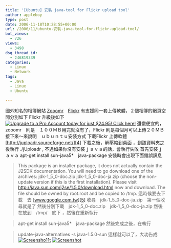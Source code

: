 ```yaml
---
title: '[Ubuntu] 安裝 java-tool for Flickr upload tool'
author: appleboy
type: post
date: 2006-11-18T10:28:55+00:00
url: /2006/11/ubuntu-安裝-java-tool-for-flickr-upload-tool/
bot_views:
  - 726
views:
  - 3498
dsq_thread_id:
  - 246819339
categories:
  - Linux
  - Network
tags:
  - Java
  - Linux
  - Ubuntu

---
```

國外知名的相簿網站 [Zooomr][1]　[Flickr][2] 有支援同一套上傳軟體，２個相簿的網頁空間分別如下 Flickr 升級後如下 [<img style="border: medium none " alt="Upgrade to a Pro Account today for just $24.95! Click here!" src="https://i2.wp.com/www.flickr.com/images/new_upgrade_page.gif?resize=510%2C302&#038;ssl=1" data-recalc-dims="1" />][3] 還蠻便宜的，zooomr　則是　１００ＭＢ用完就沒有了，Flickr 則是每個月可以上傳２０ＭＢ 接下來～來說明　ｕｂｕｎｔｕ安裝方式 下載Flickr 上傳軟體　[http://juploadr.sourceforge.net/][4] 下載之後，解壓縮到桌面 ，到該資料夾之後執行 ./jUploadr , 不過如果你沒有安裝ｊａｖａ的話，會執行失敗 首先安裝ｊａｖａ apt-get install sun-java5*　java-package 安裝時會出現下面錯誤訊息 

> This package is an installer package, it does not actually contain the J2SDK documentation. You will need to go download one of the archives: jdk-1\_5\_0-doc.zip jdk-1\_5\_0-doc-ja.zip (choose the non-update version if this is the first installation). Please visit http://java.sun.com/j2se/1.5.0/download.html now and download. The file should be owned by root.root and be copied to /tmp. 這時候要去下載　去 [www.google.com.tw][5] 收尋　jdk-1\_5\_0-doc-ja.zip　第一個收尋就是了 然後分別下載　jdk-1\_5\_0-doc.zip　jdk-1\_5\_0-doc-ja.zip 然後在放到　/tmp/　底下 ，然後在重新執行 

> apt-get install sun-java5*　java-package 然後完成之後，在執行 

> update-java-alternatives -s java-1.5.0-sun 這樣就可以了，大功告成 [<img alt="Screensho11t" src="https://i2.wp.com/static.flickr.com/113/300502144_cff60a077c_o.jpg?resize=452%2C601" data-recalc-dims="1" />][6] [<img alt="Screenshot" src="https://i2.wp.com/static.flickr.com/100/300502173_0ec877095c_o.jpg?resize=646%2C455" data-recalc-dims="1" />][7]

 [1]: http://beta.zooomr.com/home "http://beta.zooomr.com/home"
 [2]: https://www.flickr.com/ "https://www.flickr.com/"
 [3]: https://www.flickr.com/account/order/ "Click here to upgrade your account"
 [4]: http://juploadr.sourceforge.net/ "http://juploadr.sourceforge.net/"
 [5]: http://www.google.com.tw "http://www.google.com.tw"
 [6]: https://www.flickr.com/photos/10526457@N00/300502144/ "Photo Sharing"
 [7]: https://www.flickr.com/photos/10526457@N00/300502173/ "Photo Sharing"